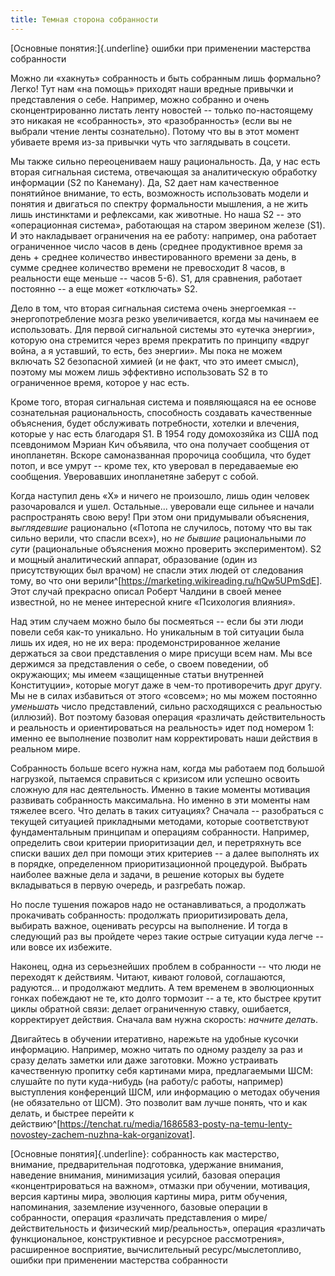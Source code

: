 ```yaml
---
title: Темная сторона собранности
---
```


[Основные понятия:]{.underline} ошибки при применении мастерства
собранности

Можно ли «хакнуть» собранность и быть собранным лишь формально? Легко!
Тут нам «на помощь» приходят наши вредные привычки и представления о
себе. Например, можно собранно и очень сконцентрированно листать ленту
новостей -- только по-настоящему это никакая не «собранность», это
«разобранность» (если вы не выбрали чтение ленты сознательно). Потому
что вы в этот момент убиваете время из-за привычки чуть что заглядывать
в соцсети.

Мы также сильно переоцениваем нашу рациональность. Да, у нас есть вторая
сигнальная система, отвечающая за аналитическую обработку информации (S2
по Канеману). Да, S2 дает нам качественное понятийное внимание, то есть,
возможность использовать модели и понятия и двигаться по спектру
формальности мышления, а не жить лишь инстинктами и рефлексами, как
животные. Но наша S2 -- это «операционная система», работающая на старом
зверином железе (S1). И это накладывает ограничения на ее работу:
например, она работает ограниченное число часов в день (среднее
продуктивное время за день + среднее количество инвестированного времени
за день, в сумме среднее количество времени не превосходит 8 часов, в
реальности еще меньше -- часов 5-6). S1, для сравнения, работает
постоянно -- а еще может «отключать» S2.

Дело в том, что вторая сигнальная система очень энергоемкая --
энергопотребление мозга резко увеличивается, когда мы начинаем ее
использовать. Для первой сигнальной системы это «утечка энергии»,
которую она стремится через время прекратить по принципу «вдруг война, а
я уставший, то есть, без энергии». Мы пока не можем включать S2
безопасной химией (и не факт, что это имеет смысл), поэтому мы можем
лишь эффективно использовать S2 в то ограниченное время, которое у нас
есть.

Кроме того, вторая сигнальная система и появляющаяся на ее основе
сознательная рациональность, способность создавать качественные
объяснения, будет обслуживать потребности, хотелки и влечения, которые у
нас есть благодаря S1. В 1954 году домохозяйка из США под псевдонимом
Мэриан Кич объявила, что она получает сообщения от инопланетян. Вскоре
самоназванная пророчица сообщила, что будет потоп, и все умрут -- кроме
тех, кто уверовал в передаваемые ею сообщения. Уверовавших инопланетяне
заберут с собой.

Когда наступил день «Х» и ничего не произошло, лишь один человек
разочаровался и ушел. Остальные... уверовали еще сильнее и начали
распространять свою веру! При этом они придумывали объяснения,
*выглядевшие* рационально («Потопа не случилось, потому что вы так
сильно верили, что спасли всех»), но *не бывшие* рациональными *по сути*
(рациональные объяснения можно проверить экспериментом). S2 и мощный
аналитический аппарат, образование (один из присутствующих был врачом)
не спасли этих людей от следования тому, во что они
верили^[<https://marketing.wikireading.ru/hQw5UPmSdE>].
Этот случай прекрасно описал Роберт Чалдини в своей менее известной, но
не менее интересной книге «Психология влияния».

Над этим случаем можно было бы посмеяться -- если бы эти люди повели
себя как-то уникально. Но уникальным в той ситуации была лишь их идея,
но не их вера: продемонстрированное желание держаться за свои
представления о мире присущи всем нам. Мы все держимся за представления
о себе, о своем поведении, об окружающих; мы имеем «защищенные статьи
внутренней Конституции», которые могут даже в чем-то противоречить друг
другу. Мы не в силах избавиться от этого «совсем»; но мы можем постоянно
*уменьшать* число представлений, сильно расходящихся с реальностью
(иллюзий). Вот поэтому базовая операция «различать действительность и
реальность и ориентироваться на реальность» идет под номером 1: именно
ее выполнение позволит нам корректировать наши действия в реальном мире.

Собранность больше всего нужна нам, когда мы работаем под большой
нагрузкой, пытаемся справиться с кризисом или успешно освоить сложную
для нас деятельность. Именно в такие моменты мотивация развивать
собранность максимальна. Но именно в эти моменты нам тяжелее всего. Что
делать в таких ситуациях? Сначала -- разобраться с текущей ситуацией
прикладными методами, которые соответствуют фундаментальным принципам и
операциям собранности. Например, определить свои критерии приоритизации
дел, и перетряхнуть все списки ваших дел при помощи этих критериев -- а
далее выполнять их в порядке, определенном приоритизационной процедурой.
Выбрать наиболее важные дела и задачи, в решение которых вы будете
вкладываться в первую очередь, и разгребать пожар.

Но после тушения пожаров надо не останавливаться, а продолжать
прокачивать собранность: продолжать приоритизировать дела, выбирать
важное, оценивать ресурсы на выполнение. И тогда в следующий раз вы
пройдете через такие острые ситуации куда легче -- или вовсе их
избежите.

Наконец, одна из серьезнейших проблем в собранности -- что люди не
переходят к действиям. Читают, кивают головой, соглашаются, радуются...
и продолжают медлить. А тем временем в эволюционных гонках побеждают не
те, кто долго тормозит -- а те, кто быстрее крутит циклы обратной связи:
делает ограниченную ставку, ошибается, корректирует действия. Сначала
вам нужна скорость: *начните делать*.

Двигайтесь в обучении итеративно, нарежьте на удобные кусочки
информацию. Например, можно читать по одному разделу за раз и сразу
делать заметки или даже заготовки. Можно устраивать качественную
пропитку себя картинами мира, предлагаемыми ШСМ: слушайте по пути
куда-нибудь (на работу/с работы, например) выступления конференций ШСМ,
или информацию о методах обучения (не обязательно от ШСМ). Это позволит
вам лучше понять, что и как делать, и быстрее перейти к
действию^[<https://tenchat.ru/media/1686583-posty-na-temu-lenty-novostey-zachem-nuzhna-kak-organizovat>].

[Основные понятия]{.underline}: собранность как мастерство, внимание,
предварительная подготовка, удержание внимания, наведение внимания,
минимизация усилий, базовая операция «концентрироваться на важном»,
отмазки при обучении, мотивация, версия картины мира, эволюция картины
мира, ритм обучения, напоминания, заземление изученного, базовые
операции в собранности, операция «различать представления о
мире/действительность и физический мир/реальность», операция «различать
функциональное, конструктивное и ресурсное рассмотрения», расширенное
восприятие, вычислительный ресурс/мыслетопливо, ошибки при применении
мастерства собранности
